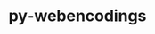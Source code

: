---
title: "py-webencodings"
layout: cache
categories: [package, develop-2025-03-30]
meta: {"compilers": ["none"], "num_specs": 5, "num_specs_by_stack": {"data-vis-sdk": 1, "e4s": 1, "e4s-neoverse-v2": 1, "e4s-oneapi": 2, "root": 5}, "oss": ["ubuntu20.04", "ubuntu22.04"], "platforms": ["linux"], "stacks": ["data-vis-sdk", "e4s", "e4s-neoverse-v2", "e4s-oneapi", "root"], "targets": ["neoverse_v2", "x86_64_v3"], "versions": ["0.5.1"]}
spec_details: [{"compiler": "none", "hash": "udhku67t4e3mja7q7kfvdrwcelte42hw", "os": "ubuntu20.04", "platform": "linux", "size": "-", "stacks": ["data-vis-sdk", "root"], "target": "x86_64_v3", "variants": ["build_system=python_pip"], "versions": ["0.5.1"]}, {"compiler": "none", "hash": "wulc3vtemundq7e2scjzfou5ens44zti", "os": "ubuntu22.04", "platform": "linux", "size": "-", "stacks": ["e4s-neoverse-v2", "root"], "target": "neoverse_v2", "variants": ["build_system=python_pip"], "versions": ["0.5.1"]}, {"compiler": "none", "hash": "ycr4uyrnhb3zpsz2cl5k6vopgr3t3xrr", "os": "ubuntu22.04", "platform": "linux", "size": "-", "stacks": ["e4s", "root"], "target": "x86_64_v3", "variants": ["build_system=python_pip"], "versions": ["0.5.1"]}, {"compiler": "none", "hash": "z2ys3kw2soeaof65vo2kdss47tusla62", "os": "ubuntu22.04", "platform": "linux", "size": "-", "stacks": ["e4s-oneapi", "root"], "target": "x86_64_v3", "variants": ["build_system=python_pip"], "versions": ["0.5.1"]}, {"compiler": "none", "hash": "zm3qd5ap43evczen4jk5ot3jdmoybcn7", "os": "ubuntu22.04", "platform": "linux", "size": "-", "stacks": ["e4s-oneapi", "root"], "target": "x86_64_v3", "variants": ["build_system=python_pip"], "versions": ["0.5.1"]}]
---